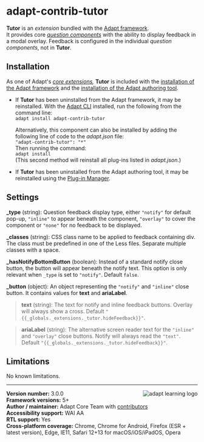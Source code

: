 # adapt-contrib-tutor  
    
**Tutor** is an *extension* bundled with the [Adapt framework](https://github.com/adaptlearning/adapt_framework).  
It provides core [*question components*](https://github.com/adaptlearning/adapt_framework/wiki/Core-Plug-ins-in-the-Adapt-Learning-Framework#question-components) with the ability to display feedback in a modal overlay. Feedback is configured in the individual *question components*, not in **Tutor**.

## Installation

As one of Adapt's *[core extensions](https://github.com/adaptlearning/adapt_framework/wiki/Core-Plug-ins-in-the-Adapt-Learning-Framework#extensions),* **Tutor** is included with the [installation of the Adapt framework](https://github.com/adaptlearning/adapt_framework/wiki/Manual-installation-of-the-Adapt-framework#installation) and the [installation of the Adapt authoring tool](https://github.com/adaptlearning/adapt_authoring/wiki/Installing-Adapt-Origin).

* If **Tutor** has been uninstalled from the Adapt framework, it may be reinstalled.
With the [Adapt CLI](https://github.com/adaptlearning/adapt-cli) installed, run the following from the command line:  
`adapt install adapt-contrib-tutor`

    Alternatively, this component can also be installed by adding the following line of code to the *adapt.json* file:  
    `"adapt-contrib-tutor": "*"`  
    Then running the command:  
    `adapt install`  
    (This second method will reinstall all plug-ins listed in *adapt.json*.)  

* If **Tutor** has been uninstalled from the Adapt authoring tool, it may be reinstalled using the [Plug-in Manager](https://github.com/adaptlearning/adapt_authoring/wiki/Plugin-Manager).  

## Settings  

**\_type** (string): Question feedback display type, either `"notify"` for default pop-up, `"inline"` to appear beneath the component, `"overlay"` to cover the component or `"none"` for no feedback to be displayed.

**\_classes** (string): CSS class name to be applied to feedback containing div. The class must be predefined in one of the Less files. Separate multiple classes with a space.

**\_hasNotifyBottomButton** (boolean): Instead of a standard notify close button, the button will appear beneath the notify text. This option is only relevant when `_type` is set to `"notify"`. Default `false`.

**\_button** (object): An object representing the `"notify"` and `"inline"` close button. It contains values for **text** and **ariaLabel**.

>**text** (string): The text for notify and inline feedback buttons. Overlay will always show a cross. Default `"{{_globals._extensions._tutor.hideFeedback}}"`.

>**ariaLabel** (string): The alternative screen reader text for the `"inline"` and `"overlay"` close buttons. Notify will always read the `"text"`. Default `"{{_globals._extensions._tutor.hideFeedback}}"`.


## Limitations

No known limitations.

----------------------------
**Version number:**  3.0.0   <a href="https://community.adaptlearning.org/" target="_blank"><img src="https://github.com/adaptlearning/documentation/blob/master/04_wiki_assets/plug-ins/images/adapt-logo-mrgn-lft.jpg" alt="adapt learning logo" align="right"></a>  
**Framework versions:**  5+  
**Author / maintainer:** Adapt Core Team with [contributors](https://github.com/adaptlearning/adapt-contrib-tutor/graphs/contributors)  
**Accessibility support:** WAI AA  
**RTL support:** Yes  
**Cross-platform coverage:** Chrome, Chrome for Android, Firefox (ESR + latest version), Edge, IE11, Safari 12+13 for macOS/iOS/iPadOS, Opera  

